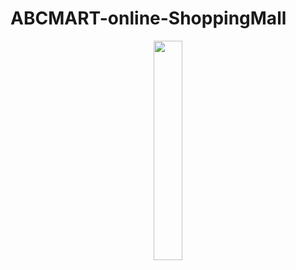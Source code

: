 # ABCMART-online-ShoppingMall

<p align="center"><img src="https://images.velog.io/images/ggujunhee/post/8c8e169f-4384-49a1-b251-9dfe90edc1bc/image.png" width="30%" height="30%"></p>
